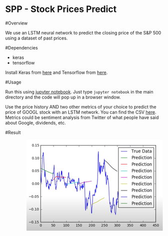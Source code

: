 # SPP - Stock Prices Predict

#Overview

We use an LSTM neural network to predict the closing price of the S&P 500 using a dataset of past prices.

#Dependencies

* keras
* tensorflow

Install Keras from [here](https://keras.io/) and Tensorflow from [here](https://www.tensorflow.org/versions/r0.12/get_started/os_setup). 

#Usage

Run this using [jupyter notebook](http://jupyter.readthedocs.io/en/latest/install.html). Just type `jupyter notebook` in the main directory and the code will pop up in a browser window. 

Use the price history AND two other metrics of your choice to predict the price of GOOGL stock with an LSTM network. You can find the CSV [here](https://www.google.com/finance/historical?q=NASDAQ%3AGOOGL&ei=Xu6wWKnDAcS1jAGX6a-ACg). Metrics could be sentiment analysis from Twitter of what people have said about Google, dividends, etc. 

#Result

<img src="https://github.com/Melihemin/SPP-StockPricesPredict/blob/main/screenshots/predict.png" align="right" />
